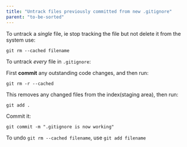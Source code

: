 ```yaml
---
title: "Untrack files previously committed from new .gitignore"
parent: "to-be-sorted"
---
```


To untrack a _single_ file, ie stop tracking the file but not delete it from the system use:

`git rm --cached filename`

To untrack _every_ file in `.gitignore`:

First **commit** any outstanding code changes, and then run:

`git rm -r --cached`

This removes any changed files from the index(staging area), then run:

`git add .`

Commit it:

`git commit -m ".gitignore is now working"`

To undo `git rm --cached filename`, use `git add filename`
